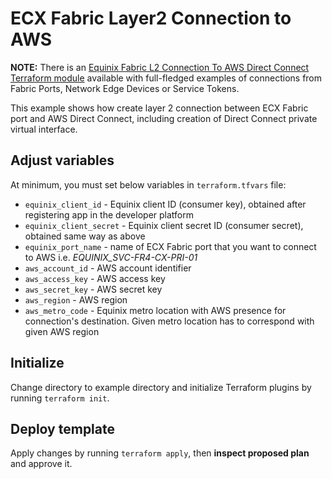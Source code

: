 # ECX Fabric Layer2 Connection to AWS

**NOTE:** There is an
[Equinix Fabric L2 Connection To AWS Direct Connect Terraform module](https://registry.terraform.io/modules/equinix-labs/fabric-connection-aws/equinix/latest)
available with full-fledged examples of connections from Fabric Ports, Network Edge Devices
or Service Tokens.

This example shows how create layer 2 connection between ECX Fabric port
and AWS Direct Connect, including creation of Direct Connect private
virtual interface.

## Adjust variables

At minimum, you must set below variables in `terraform.tfvars` file:

* `equinix_client_id` - Equinix client ID (consumer key), obtained after
registering app in the developer platform
* `equinix_client_secret` - Equinix client secret ID (consumer secret),
obtained same way as above
* `equinix_port_name` - name of ECX Fabric port that you want to connect
to AWS i.e. *EQUINIX_SVC-FR4-CX-PRI-01*
* `aws_account_id` - AWS account identifier
* `aws_access_key` - AWS access key
* `aws_secret_key` - AWS secret key
* `aws_region` - AWS region
* `aws_metro_code` - Equinix metro location with AWS presence for connection's destination.
Given metro location has to correspond with given AWS region

## Initialize

Change directory to example directory and initialize Terraform plugins
by running `terraform init`.

## Deploy template

Apply changes by running `terraform apply`, then **inspect proposed plan**
and approve it.

